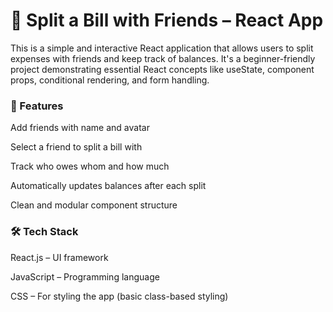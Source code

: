 # 🧾 Split a Bill with Friends – React App

This is a simple and interactive React application that allows users to split expenses with friends and keep track of balances. It's a beginner-friendly project demonstrating essential React concepts like useState, component props, conditional rendering, and form handling.

### 🚀 Features

Add friends with name and avatar

Select a friend to split a bill with

Track who owes whom and how much

Automatically updates balances after each split

Clean and modular component structure

### 🛠️ Tech Stack

React.js – UI framework

JavaScript – Programming language

CSS – For styling the app (basic class-based styling)
